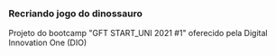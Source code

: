 ### Recriando jogo do dinossauro ​

Projeto do bootcamp "GFT START_UNI 2021 #1" oferecido pela Digital Innovation One (DIO)
